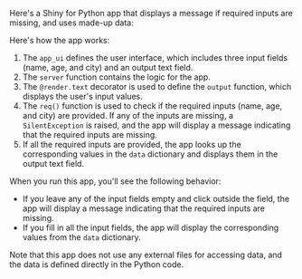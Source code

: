 Here's a Shiny for Python app that displays a message if required inputs are missing, and uses made-up data:



Here's how the app works:

1. The `app_ui` defines the user interface, which includes three input fields (name, age, and city) and an output text field.
2. The `server` function contains the logic for the app.
3. The `@render.text` decorator is used to define the `output` function, which displays the user's input values.
4. The `req()` function is used to check if the required inputs (name, age, and city) are provided. If any of the inputs are missing, a `SilentException` is raised, and the app will display a message indicating that the required inputs are missing.
5. If all the required inputs are provided, the app looks up the corresponding values in the `data` dictionary and displays them in the output text field.

When you run this app, you'll see the following behavior:

- If you leave any of the input fields empty and click outside the field, the app will display a message indicating that the required inputs are missing.
- If you fill in all the input fields, the app will display the corresponding values from the `data` dictionary.

Note that this app does not use any external files for accessing data, and the data is defined directly in the Python code.